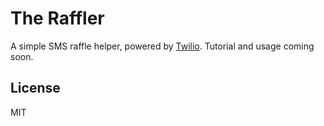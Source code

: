 # The Raffler

A simple SMS raffle helper, powered by [Twilio](http://www.twilio.com). Tutorial and usage coming soon.

## License

MIT